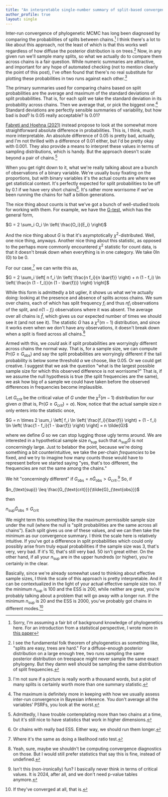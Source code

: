```yaml
---
title: "An interpretable single-number summary of split-based convergence"
author_profile: true
layout: single
---
```


Inter-run convergence of phylogenetic MCMC has long been diagnosed by comparing the probabilities of splits between chains.[^1]
I think there's a lot to like about this approach, not the least of which is that this works well regardless of how diffuse the posterior distribution is on trees.[^2]
Now, in any given run we'll sample many splits, so what we actually do to compare them across chains is a fair question.
While numeric summaries are attractive, and important for any hope of automated checking (not to mention clearly the point of this post), I've often found that there's no real substitute for plotting these probabilities in two runs against each other.[^3]

The primary summaries used for comparing chains based on split probabilities are the average and maximum of the standard deviations of split probabilities.
That is, for each split we take the standard deviation in its probability across chains.
Then we average that, or pick the biggest one.[^4]
Standard deviations are perfectly sensible summaries of variability, but how bad is _bad_?
Is 0.05 really acceptable?
Is 0.01?

[Fabreti and Hoehna (2021)](https://besjournals.onlinelibrary.wiley.com/doi/full/10.1111/2041-210X.13727) instead propose to look at the somewhat more straightforward absolute difference in probabilities.
This is, I think, much more interpretable.
An absolute difference of 0.05 is pretty bad, actually, and I'm not thrilled with a difference of 0.01 either, but I'd be pretty okay with 0.001.
They also provide a means to interpret these values in terms of sampling distributions, which is handy.
But the approach doesn't scale beyond a pair of chains.[^5]

When you get right down to it, what we're really talking about are a bunch of observations of a binary variable.
We're usually busy fixating on the proportions, but with binary variables it's the actual counts are where we get statistical context.
It's perfectly expected for split probabilities to be off by 0.1 if we have very short chains[^6].
It's rather more worrisome if we've been running the chains for half a billion generations.

The nice thing about counts is that we've got a bunch of well-studied tools for working with them.
For example, we have the [G-test](https://en.wikipedia.org/wiki/G-test), which has the general form,

$G = 2 \sum_i O_i \ln \left( \frac{O_i}{E_i} \right)$

And the nice thing about $G$ is that it's asymptotically $\chi^2$-distributed.
Well, one nice thing, anyways.
Another nice thing about this statistic, as opposed to the perhaps more commonly encountered $\chi^2$ statistic for count data, is that it doesn't break down when everything is in one category.
We take $0 \ln(0)$ to be 0.


For our case,[^7] we can write this as,

$G = 2 \sum_i \left[ n f_i \ln \left( \frac{n f_i}{n \bar{f}} \right) + n (1 - f_i) \ln \left( \frac{n (1 - f_i)}{n (1 - \bar{f})} \right) \right]$

While this form is admittedly a bit uglier, it shows us what we're actually doing: looking at the presence and absence of splits across chains.
We sum over chains, each of which has split frequency $f_i$ and thus $n f_i$ observations of the split, and $n (1 - f_i)$ observations where it was absent.
The average over all chains is $\bar{f}$, which gives us our expected number of times we should see it (and not see it).
The statistic $G$ has a $\chi^2(m - 1)$ distribution, and since it works even when we don't have any observations, it doesn't break down when a split is fixed across all chains.[^8]

Armed with this, we _could_ ask if split probabilities are worryingly different across chains the normal way.
That is, for a sample size, we can compute $\text{Pr}(G \geq G_{\text{obs}})$ and say the split probabilities are worryingly different if the tail probability is below some threshold $\alpha$ we choose, like 0.05.
Or we could get creative.
I suggest that we ask the question "what is the largest possible sample size for which this observed difference is not worrisome?"
That is, if we assume the null hypothesis is true (the split frequencies are the same), we ask how big of a sample we could have taken before the observed differences in frequencies become implausible.

Let $G_{\text{crit}}$ be the critical value of $G$ under the $\chi^2(m - 1)$ distribution for our given $\alpha$ (that is, $\text{Pr}(G \geq G_{\text{crit}}) = \alpha$).
Now, notice that the actual sample size $n$ only enters into the statistic once,

$G = n \times 2 \sum_i \left[ f_i \ln \left( \frac{f_i}{\bar{f}} \right) + (1 - f_i) \ln \left( \frac{1 - f_i}{1 - \bar{f}} \right) \right] = n \tilde{G}$

where we define $\tilde{G}$ so we can stop lugging those ugly terms around.
We are interested in a hypothetical sample size $n_{\text{sup}}$ such that $n_{\text{sup}} \tilde{G}$ is not concerningly large.
Just to belabor the point, because we're doing something a bit counterintuitive, we take the per-chain _frequencies_ to be fixed, and we try to imagine how many counts those would have to represent before we started saying "yes, that's too different, the frequencies are not the same among the chains."

We hit "concerningly different" if $G_{\text{obs}} = n \tilde{G}_{\text{obs}} > G_{\text{crit}}$.[^9]
So, if 

$n_{\text{sup}} \leq \frac{G_{\text{crit}}}{\tilde{G}_{\text{obs}}}$

then

$n_{\text{sup}} \tilde{G}_{\text{obs}} \leq G_{\text{crit}}$

We might term this something like the maximum permissible sample size under the null (where the null is "split probabilities are the same across all chains").
Each split gives us one of these values, and we can then take the minimum as our convergence summary.
I think the scale here is relatively intuitive.
If you've got a difference in split probabilities which could only possibly arise from truly equal probabilities if the sample size was 3, that's very, very bad.
If it's 10, that's still very bad.
50 isn't great either.
On the other hand, if all your $n_{\text{sup}}$ are in the upper hundreds (or higher), you're certainly in the clear.

Basically, since we're already somewhat used to thinking about effective sample sizes, I think the scale of this approach is pretty interpretable.
And it can be contextualized in the light of your actual effective sample size too.
If the minimum $n_{\text{sup}}$ is 100 and the ESS is 200, while neither are great, you're probably talking about a problem that will go away with a longer run.
If the minimum $n_{\text{sup}}$ is 20 and the ESS is 2000, you've probably got chains in different modes.[^10]

[^1]: Sorry, I'm assuming a fair bit of background knowledge of phylogenetics here. For an introduction from a statistical perspective, I wrote more in [this paper](https://projecteuclid.org/journals/bayesian-analysis/volume-19/issue-2/How-Trustworthy-Is-Your-Tree-Bayesian-Phylogenetic-Effective-Sample-Size/10.1214/22-BA1339.full)
[^2]: I see the fundamental folk theorem of phylogenetics as something like, "splits are easy, trees are hard." For a diffuse-enough posterior distribution on a large enough tree, two runs sampling the same posterior distribution on treespace might never sample the same exact phylogeny. But they damn well should be sampling the same distribution of split frequencies.
[^3]: I'm not sure if a picture is really worth a thousand words, but a plot of many splits is certainly worth more than one summary statistic.
[^4]: The maximum is definitely more in keeping with how we usually assess inter-run convergence in Bayesian inference. You don't average all the variables' PSRFs, you look at the worst.
[^5]: Admittedly, I have trouble contemplating more than two chains at a time, but it's still nice to have statistics that work in higher dimensions.
[^6]: Or chains with really bad ESS. Either way, we should run them longer.
[^7]: Where it's the same as doing a likelihood ratio test.
[^8]: Yeah, sure, maybe we shouldn't be computing convergence diagnostics on those. But I would still prefer statistics that say this is fine, instead of undefined.
[^9]: Isn't this (non-ironically) fun? I basically never think in terms of critical values. It is 2024, after all, and we don't need p-value tables anymore.
[^10]: If they've converged at all, that is.